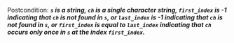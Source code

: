 Postcondition: ***`s` is a string, `ch` is a single character string, `first_index` is -1 indicating that `ch` is not found in `s`, or `last_index` is -1 indicating that `ch` is not found in `s`, or `first_index` is equal to `last_index` indicating that `ch` occurs only once in `s` at the index `first_index`.***